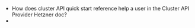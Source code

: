- How does cluster API quick start reference help a user in the Cluster API Provider Hetzner doc?
- 
